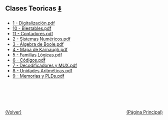 
<html>
<body>
<h2>Clases Teoricas <a href="https://downgit.github.io/#/home?url=https://github.com/Apuntes-FIUBA/Apuntes-Electronica/tree/main/86 - Electrónica/8601 - Tecnica Digital/Clases Teoricas" style="font-size:20px">  ⬇️ </a></h2>
<ul>
    <li><a href="1 - Digitalización.pdf">1 - Digitalización.pdf</a></li>
    <li><a href="10 - Biestables.pdf">10 - Biestables.pdf</a></li>
    <li><a href="11 - Contadores.pdf">11 - Contadores.pdf</a></li>
    <li><a href="2 - Sistemas Numéricos.pdf">2 - Sistemas Numéricos.pdf</a></li>
    <li><a href="3 - Álgebra de Boole.pdf">3 - Álgebra de Boole.pdf</a></li>
    <li><a href="4 - Mapa de Karnaugh.pdf">4 - Mapa de Karnaugh.pdf</a></li>
    <li><a href="5 - Familias Lógicas.pdf">5 - Familias Lógicas.pdf</a></li>
    <li><a href="6 - Códigos.pdf">6 - Códigos.pdf</a></li>
    <li><a href="7 - Decodificadores y MUX.pdf">7 - Decodificadores y MUX.pdf</a></li>
    <li><a href="8 - Unidades Aritméticas.pdf">8 - Unidades Aritméticas.pdf</a></li>
    <li><a href="9 - Memorias y PLDs.pdf">9 - Memorias y PLDs.pdf</a></li>
</ul>
</body>
</html>
















<br><br><br><br><br><a href="../" style="float: left">(Volver)</a> <a href="https://apuntes-fiuba.github.io/Apuntes-Electronica" style="float: right">(Página Principal)</a>
